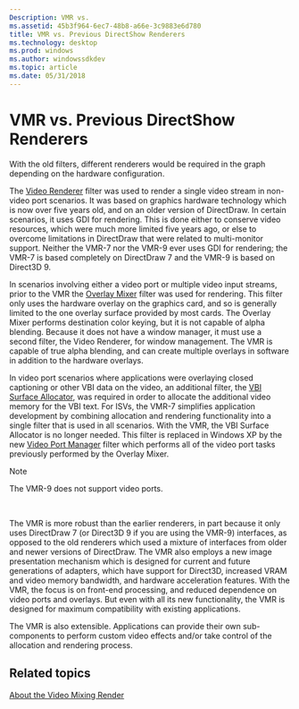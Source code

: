 ```yaml
---
Description: VMR vs.
ms.assetid: 45b3f964-6ec7-48b8-a66e-3c9883e6d780
title: VMR vs. Previous DirectShow Renderers
ms.technology: desktop
ms.prod: windows
ms.author: windowssdkdev
ms.topic: article
ms.date: 05/31/2018
---
```


# VMR vs. Previous DirectShow Renderers

With the old filters, different renderers would be required in the graph depending on the hardware configuration.

The [Video Renderer](video-renderer-filter.md) filter was used to render a single video stream in non-video port scenarios. It was based on graphics hardware technology which is now over five years old, and on an older version of DirectDraw. In certain scenarios, it uses GDI for rendering. This is done either to conserve video resources, which were much more limited five years ago, or else to overcome limitations in DirectDraw that were related to multi-monitor support. Neither the VMR-7 nor the VMR-9 ever uses GDI for rendering; the VMR-7 is based completely on DirectDraw 7 and the VMR-9 is based on Direct3D 9.

In scenarios involving either a video port or multiple video input streams, prior to the VMR the [Overlay Mixer](overlay-mixer-filter.md) filter was used for rendering. This filter only uses the hardware overlay on the graphics card, and so is generally limited to the one overlay surface provided by most cards. The Overlay Mixer performs destination color keying, but it is not capable of alpha blending. Because it does not have a window manager, it must use a second filter, the Video Renderer, for window management. The VMR is capable of true alpha blending, and can create multiple overlays in software in addition to the hardware overlays.

In video port scenarios where applications were overlaying closed captioning or other VBI data on the video, an additional filter, the [VBI Surface Allocator](vbi-surface-allocator.md), was required in order to allocate the additional video memory for the VBI text. For ISVs, the VMR-7 simplifies application development by combining allocation and rendering functionality into a single filter that is used in all scenarios. With the VMR, the VBI Surface Allocator is no longer needed. This filter is replaced in Windows XP by the new [Video Port Manager](video-port-manager.md) filter which performs all of the video port tasks previously performed by the Overlay Mixer.

> [!Note]  
> The VMR-9 does not support video ports.

 

The VMR is more robust than the earlier renderers, in part because it only uses DirectDraw 7 (or Direct3D 9 if you are using the VMR-9) interfaces, as opposed to the old renderers which used a mixture of interfaces from older and newer versions of DirectDraw. The VMR also employs a new image presentation mechanism which is designed for current and future generations of adapters, which have support for Direct3D, increased VRAM and video memory bandwidth, and hardware acceleration features. With the VMR, the focus is on front-end processing, and reduced dependence on video ports and overlays. But even with all its new functionality, the VMR is designed for maximum compatibility with existing applications.

The VMR is also extensible. Applications can provide their own sub-components to perform custom video effects and/or take control of the allocation and rendering process.

## Related topics

<dl> <dt>

[About the Video Mixing Render](about-the-video-mixing-render.md)
</dt> </dl>

 

 



